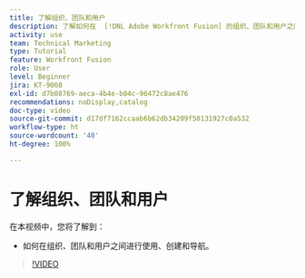 ```yaml
---
title: 了解组织、团队和用户
description: 了解如何在  [!DNL Adobe Workfront Fusion] 的组织、团队和用户之间进行使用、创建和导航。
activity: use
team: Technical Marketing
type: Tutorial
feature: Workfront Fusion
role: User
level: Beginner
jira: KT-9068
exl-id: d7b08769-aeca-4b4e-b04c-96472c8ae476
recommendations: noDisplay,catalog
doc-type: video
source-git-commit: d17df7162ccaab6b62db34209f50131927c0a532
workflow-type: ht
source-wordcount: '40'
ht-degree: 100%

---
```


# 了解组织、团队和用户

在本视频中，您将了解到：

* 如何在组织、团队和用户之间进行使用、创建和导航。

>[!VIDEO](https://video.tv.adobe.com/v/3418183/?quality=12&learn=on&enablevpops&captions=chi_hans)
